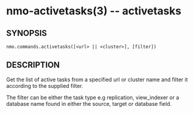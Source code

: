 nmo-activetasks(3) -- activetasks
==============================

## SYNOPSIS

    nmo.commands.activetasks([<url> || <cluster>], [filter])


## DESCRIPTION

Get the list of active tasks from a specified url or cluster name and filter it according to
the supplied filter.

The filter can be either the task type e.g replication, view_indexer or a
database name found in either the source, target or database field.
